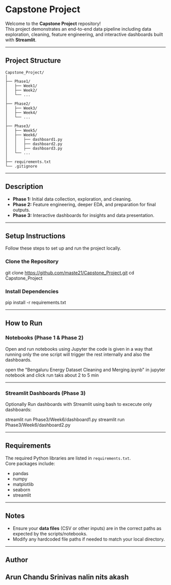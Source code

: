 # Capstone Project

Welcome to the **Capstone Project** repository!  
This project demonstrates an end-to-end data pipeline including data exploration, cleaning, feature engineering, and interactive dashboards built with **Streamlit**.

---

## Project Structure

```
Capstone_Project/
│
├── Phase1/
│   ├── Week1/
│   ├── Week2/
│   └── ...
│
├── Phase2/
│   ├── Week3/
│   ├── Week4/
│   └── ...
│
├── Phase3/
│   ├── Week5/
│   ├── Week6/
│   │   ├── dashboard1.py
│   │   ├── dashboard2.py
│   │   ├── dashboard3.py
│   └── ...
│
├── requirements.txt
└── .gitignore
```

---

## Description

- **Phase 1:** Initial data collection, exploration, and cleaning.
- **Phase 2:** Feature engineering, deeper EDA, and preparation for final outputs.
- **Phase 3:** Interactive dashboards for insights and data presentation.

---

## Setup Instructions

Follow these steps to set up and run the project locally.

### Clone the Repository

git clone https://github.com/maste21/Capstone_Project.git
cd Capstone_Project


### Install Dependencies

pip install -r requirements.txt


---

## How to Run

### Notebooks (Phase 1 & Phase 2)

Open and run notebooks using Jupyter
the code is given in a way that running only the one script will trigger the rest internally and also the dashboards.

open the "Bengaluru Energy Dataset Cleaning and Merging.ipynb" in jupyter notebook and click run taks about 2 to 5 min

---

### Streamlit Dashboards (Phase 3)

Optionally Run dashboards with Streamlit using bash to excecute only dashboards:

streamlit run Phase3/Week6/dashboard1.py
streamlit run Phase3/Week6/dashboard2.py


---

## Requirements

The required Python libraries are listed in `requirements.txt`.  
Core packages include:
- pandas
- numpy
- matplotlib
- seaborn
- streamlit

---

## Notes

- Ensure your **data files** (CSV or other inputs) are in the correct paths as expected by the scripts/notebooks.
- Modify any hardcoded file paths if needed to match your local directory.

---

## Author

Arun
Chandu Srinivas
nalin
nits
akash
---
